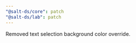 ```yaml
---
"@salt-ds/core": patch
"@salt-ds/lab": patch
---
```


Removed text selection background color override.
